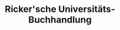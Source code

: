 ---
title: "Ricker'sche Universitäts-Buchhandlung"
url: /giessen/rickersche-universitaets-buchhandlung/
shop: Bücher
---